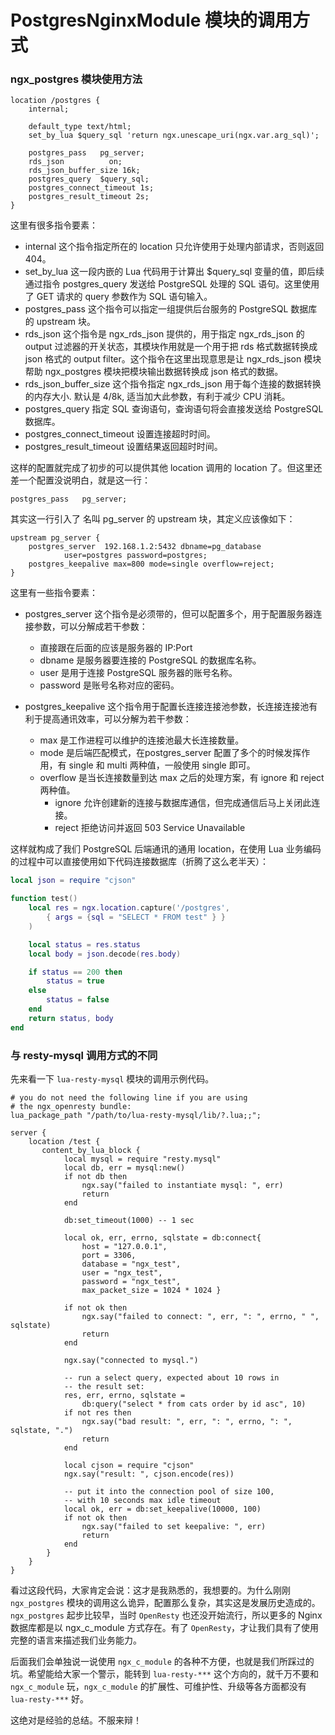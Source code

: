 # PostgresNginxModule 模块的调用方式

### ngx\_postgres 模块使用方法

```nginx
location /postgres {
    internal;

    default_type text/html;
    set_by_lua $query_sql 'return ngx.unescape_uri(ngx.var.arg_sql)';

    postgres_pass   pg_server;
    rds_json          on;
    rds_json_buffer_size 16k;
    postgres_query  $query_sql;
    postgres_connect_timeout 1s;
    postgres_result_timeout 2s;
}
```


这里有很多指令要素：

* internal 这个指令指定所在的 location 只允许使用于处理内部请求，否则返回 404。
* set\_by\_lua 这一段内嵌的 Lua 代码用于计算出 $query_sql 变量的值，即后续通过指令 postgres_query 发送给 PostgreSQL 处理的 SQL 语句。这里使用了 GET 请求的 query 参数作为 SQL 语句输入。
* postgres\_pass 这个指令可以指定一组提供后台服务的 PostgreSQL 数据库的 upstream 块。
* rds\_json 这个指令是 ngx\_rds\_json 提供的，用于指定 ngx\_rds\_json 的 output 过滤器的开关状态，其模块作用就是一个用于把 rds 格式数据转换成 json 格式的 output filter。这个指令在这里出现意思是让 ngx\_rds\_json 模块帮助 ngx\_postgres 模块把模块输出数据转换成 json 格式的数据。
* rds_json_buffer_size 这个指令指定 ngx\_rds\_json 用于每个连接的数据转换的内存大小. 默认是 4/8k, 适当加大此参数，有利于减少 CPU 消耗。
* postgres_query 指定 SQL 查询语句，查询语句将会直接发送给 PostgreSQL 数据库。
* postgres_connect_timeout 设置连接超时时间。
* postgres_result_timeout 设置结果返回超时时间。

这样的配置就完成了初步的可以提供其他 location 调用的 location 了。但这里还差一个配置没说明白，就是这一行：

```
postgres_pass   pg_server;
```

其实这一行引入了 名叫 pg_server 的 upstream 块，其定义应该像如下：

```nginx
upstream pg_server {
    postgres_server  192.168.1.2:5432 dbname=pg_database
            user=postgres password=postgres;
    postgres_keepalive max=800 mode=single overflow=reject;
}
```

这里有一些指令要素：

* postgres_server 这个指令是必须带的，但可以配置多个，用于配置服务器连接参数，可以分解成若干参数：
    - 直接跟在后面的应该是服务器的 IP:Port
    - dbname 是服务器要连接的 PostgreSQL 的数据库名称。
    - user 是用于连接 PostgreSQL 服务器的账号名称。
    - password 是账号名称对应的密码。

* postgres_keepalive 这个指令用于配置长连接连接池参数，长连接连接池有利于提高通讯效率，可以分解为若干参数：
    - max 是工作进程可以维护的连接池最大长连接数量。
    - mode 是后端匹配模式，在postgres_server 配置了多个的时候发挥作用，有 single 和 multi 两种值，一般使用 single 即可。
    - overflow 是当长连接数量到达 max 之后的处理方案，有 ignore 和 reject 两种值。
        + ignore 允许创建新的连接与数据库通信，但完成通信后马上关闭此连接。
        + reject 拒绝访问并返回 503 Service Unavailable

这样就构成了我们 PostgreSQL 后端通讯的通用 location，在使用 Lua 业务编码的过程中可以直接使用如下代码连接数据库（折腾了这么老半天）：

```lua
local json = require "cjson"

function test()
    local res = ngx.location.capture('/postgres',
        { args = {sql = "SELECT * FROM test" } }
    )

    local status = res.status
    local body = json.decode(res.body)

    if status == 200 then
        status = true
    else
        status = false
    end
    return status, body
end
```

### 与 resty-mysql 调用方式的不同

先来看一下 `lua-resty-mysql` 模块的调用示例代码。

```nginx
# you do not need the following line if you are using
# the ngx_openresty bundle:
lua_package_path "/path/to/lua-resty-mysql/lib/?.lua;;";

server {
    location /test {
       content_by_lua_block {
            local mysql = require "resty.mysql"
            local db, err = mysql:new()
            if not db then
                ngx.say("failed to instantiate mysql: ", err)
                return
            end

            db:set_timeout(1000) -- 1 sec

            local ok, err, errno, sqlstate = db:connect{
                host = "127.0.0.1",
                port = 3306,
                database = "ngx_test",
                user = "ngx_test",
                password = "ngx_test",
                max_packet_size = 1024 * 1024 }

            if not ok then
                ngx.say("failed to connect: ", err, ": ", errno, " ", sqlstate)
                return
            end

            ngx.say("connected to mysql.")

            -- run a select query, expected about 10 rows in
            -- the result set:
            res, err, errno, sqlstate =
                db:query("select * from cats order by id asc", 10)
            if not res then
                ngx.say("bad result: ", err, ": ", errno, ": ", sqlstate, ".")
                return
            end

            local cjson = require "cjson"
            ngx.say("result: ", cjson.encode(res))

            -- put it into the connection pool of size 100,
            -- with 10 seconds max idle timeout
            local ok, err = db:set_keepalive(10000, 100)
            if not ok then
                ngx.say("failed to set keepalive: ", err)
                return
            end
        }
    }
}
```

看过这段代码，大家肯定会说：这才是我熟悉的，我想要的。为什么刚刚 `ngx_postgres` 模块的调用这么诡异，配置那么复杂，其实这是发展历史造成的。`ngx_postgres` 起步比较早，当时 `OpenResty` 也还没开始流行，所以更多的 Nginx 数据库都是以 ngx_c_module 方式存在。有了 `OpenResty`，才让我们具有了使用完整的语言来描述我们业务能力。

后面我们会单独说一说使用 `ngx_c_module` 的各种不方便，也就是我们所踩过的坑。希望能给大家一个警示，能转到 `lua-resty-***` 这个方向的，就千万不要和 `ngx_c_module` 玩，`ngx_c_module` 的扩展性、可维护性、升级等各方面都没有 `lua-resty-***` 好。

这绝对是经验的总结。不服来辩！
